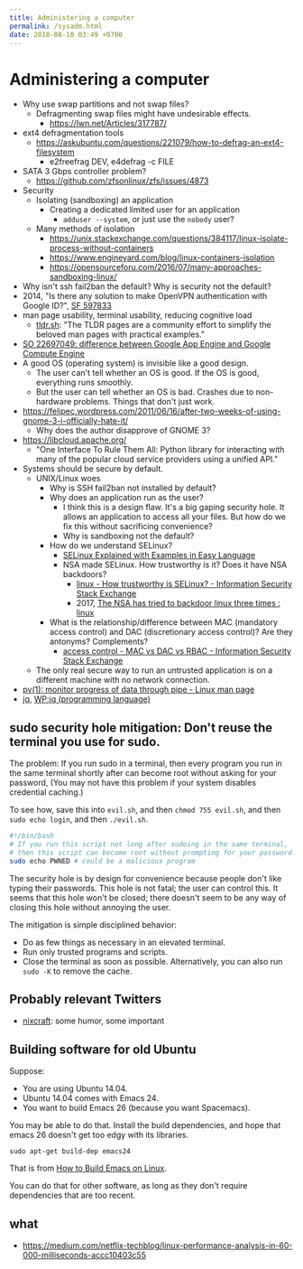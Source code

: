 ```yaml
---
title: Administering a computer
permalink: /sysadm.html
date: 2018-08-10 03:49 +0700
---
```


# Administering a computer

- Why use swap partitions and not swap files?
    - Defragmenting swap files might have undesirable effects.
        - https://lwn.net/Articles/317787/
- ext4 defragmentation tools
    - https://askubuntu.com/questions/221079/how-to-defrag-an-ext4-filesystem
        - e2freefrag DEV, e4defrag -c FILE
- SATA 3 Gbps controller problem?
    - https://github.com/zfsonlinux/zfs/issues/4873
- Security
    - Isolating (sandboxing) an application
        - Creating a dedicated limited user for an application
            - `adduser --system`, or just use the `nobody` user?
    - Many methods of isolation
        - https://unix.stackexchange.com/questions/384117/linux-isolate-process-without-containers
        - https://www.engineyard.com/blog/linux-containers-isolation
        - https://opensourceforu.com/2016/07/many-approaches-sandboxing-linux/
- Why isn't ssh fail2ban the default?
Why is security not the default?
- 2014, "Is there any solution to make OpenVPN authentication with Google ID?", [SF 597833](https://serverfault.com/questions/597833/is-there-any-solution-to-make-openvpn-authentication-with-google-id)
- man page usability, terminal usability, reducing cognitive load
    - [tldr.sh](https://tldr.sh/): "The TLDR pages are a community effort to simplify the beloved man pages with practical examples."
- [SO 22697049: difference between Google App Engine and Google Compute Engine](https://stackoverflow.com/questions/22697049/what-is-the-difference-between-google-app-engine-and-google-compute-engine)
- A good OS (operating system) is invisible like a good design.
    - The user can't tell whether an OS is good.
    If the OS is good, everything runs smoothly.
    - But the user can tell whether an OS is bad.
    Crashes due to non-hardware problems.
    Things that don't just work.
- https://felipec.wordpress.com/2011/06/16/after-two-weeks-of-using-gnome-3-i-officially-hate-it/
    - Why does the author disapprove of GNOME 3?
- https://libcloud.apache.org/
    - "One Interface To Rule Them All: Python library for interacting with many of the popular cloud service providers using a unified API."
- Systems should be secure by default.
    - UNIX/Linux woes
        - Why is SSH fail2ban not installed by default?
        - Why does an application run as the user?
            - I think this is a design flaw.
            It's a big gaping security hole.
            It allows an application to access all your files.
            But how do we fix this without sacrificing convenience?
            - Why is sandboxing not the default?
        - How do we understand SELinux?
            - [SELinux Explained with Examples in Easy Language](https://www.computernetworkingnotes.com/rhce-study-guide/selinux-explained-with-examples-in-easy-language.html)
            - NSA made SELinux. How trustworthy is it? Does it have NSA backdoors?
                - [linux - How trustworthy is SELinux? - Information Security Stack Exchange](https://security.stackexchange.com/questions/42383/how-trustworthy-is-selinux)
                - 2017, [The NSA has tried to backdoor linux three times : linux](https://www.reddit.com/r/linux/comments/54in5s/the_nsa_has_tried_to_backdoor_linux_three_times/)
        - What is the relationship/difference between MAC (mandatory access control) and DAC (discretionary access control)?
        Are they antonyms? Complements?
            - [access control - MAC vs DAC vs RBAC - Information Security Stack Exchange](https://security.stackexchange.com/questions/63518/mac-vs-dac-vs-rbac)
    - The only real secure way to run an untrusted application is on a different machine with no network connection.
- [pv(1): monitor progress of data through pipe - Linux man page](https://linux.die.net/man/1/pv)
- [jq](https://stedolan.github.io/jq/), [WP:jq (programming language)](https://en.wikipedia.org/wiki/Jq_(programming_language))

## sudo security hole mitigation: Don't reuse the terminal you use for sudo.

The problem:
If you run sudo in a terminal,
then every program you run in the same terminal shortly after can become root without asking for your password,
(You may not have this problem if your system disables credential caching.)

To see how, save this into `evil.sh`, and then `chmod 755 evil.sh`, and then `sudo echo login`, and then `./evil.sh`.

```bash
#!/bin/bash
# If you run this script not long after sudoing in the same terminal,
# then this script can become root without prompting for your password.
sudo echo PWNED # could be a malicious program
```

The security hole is by design for convenience because people don't like typing their passwords.
This hole is not fatal; the user can control this.
It seems that this hole won't be closed;
there doesn't seem to be any way of closing this hole without annoying the user.

The mitigation is simple disciplined behavior:

- Do as few things as necessary in an elevated terminal.
- Run only trusted programs and scripts.
- Close the terminal as soon as possible.
Alternatively, you can also run `sudo -K` to remove the cache.

## Probably relevant Twitters

- [nixcraft](https://twitter.com/nixcraft): some humor, some important

## Building software for old Ubuntu

Suppose:

- You are using Ubuntu 14.04.
- Ubuntu 14.04 comes with Emacs 24.
- You want to build Emacs 26 (because you want Spacemacs).

You may be able to do that.
Install the build dependencies, and hope that emacs 26 doesn't get too edgy with its libraries.

```
sudo apt-get build-dep emacs24
```

That is from [How to Build Emacs on Linux](http://ergoemacs.org/emacs/building_emacs_on_linux.html).

You can do that for other software, as long as they don't require dependencies that are too recent.

## what

- https://medium.com/netflix-techblog/linux-performance-analysis-in-60-000-milliseconds-accc10403c55
